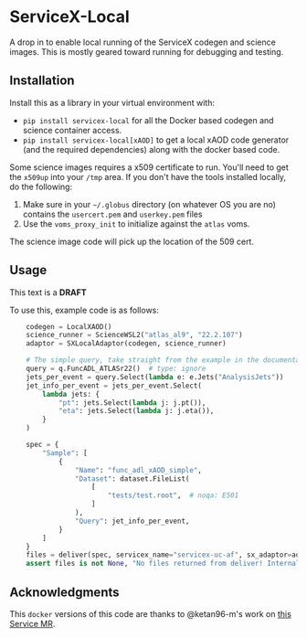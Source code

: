 # ServiceX-Local

A drop in to enable local running of the ServiceX codegen and science images. This is
mostly geared toward running for debugging and testing.

## Installation

Install this as a library in your virtual environment with:

* `pip install servicex-local` for all the Docker based codegen and science container access.
* `pip install servicex-local[xAOD]` to get a local xAOD code generator (and the required dependencies) along with the docker based code.

Some science images requires a x509 certificate to run. You'll need to get the `x509up` into your `/tmp` area. If you don't have the tools installed locally, do the following:

1. Make sure in your `~/.globus` directory (on whatever OS you are no) contains the `usercert.pem` and `userkey.pem` files
1. Use the `voms_proxy_init` to initialize against the `atlas` voms.

The science image code will pick up the location of the 509 cert.

## Usage

This text is a **DRAFT**

To use this, example code is as follows:

```python
    codegen = LocalXAOD()
    science_runner = ScienceWSL2("atlas_al9", "22.2.107")
    adaptor = SXLocalAdaptor(codegen, science_runner)

    # The simple query, take straight from the example in the documentation.
    query = q.FuncADL_ATLASr22()  # type: ignore
    jets_per_event = query.Select(lambda e: e.Jets("AnalysisJets"))
    jet_info_per_event = jets_per_event.Select(
        lambda jets: {
            "pt": jets.Select(lambda j: j.pt()),
            "eta": jets.Select(lambda j: j.eta()),
        }
    )

    spec = {
        "Sample": [
            {
                "Name": "func_adl_xAOD_simple",
                "Dataset": dataset.FileList(
                    [
                        "tests/test.root",  # noqa: E501
                    ]
                ),
                "Query": jet_info_per_event,
            }
        ]
    }
    files = deliver(spec, servicex_name="servicex-uc-af", sx_adaptor=adaptor)
    assert files is not None, "No files returned from deliver! Internal error"
```

## Acknowledgments

This `docker` versions of this code are thanks to @ketan96-m's work on [this Service MR](https://github.com/ssl-hep/ServiceX/pull/828).

